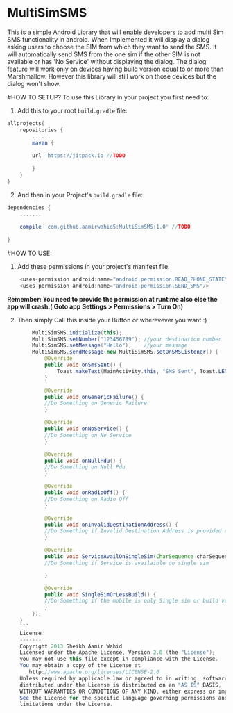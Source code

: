 # MultiSimSMS

This is a simple Android Library that will enable developers to add multi Sim SMS functionality in android. When Implemented it will display a dialog asking users to choose the SIM from which they want to send the SMS. It will automatically send SMS from the one sim if the other SIM is not available or has 'No Service' without displaying the dialog. The dialog feature will work only on devices having build version equal to or more than Marshmallow. However this library will still work on those devices but the dialog won't show.

#HOW TO SETUP?
To use this Library in your project you first need to: 

1) Add this to your root ```build.gradle``` file:  
```groovy
allprojects{  
    repositories {  
        ......  
        maven {
        
        url 'https://jitpack.io'//TODO  
        
        }   
    }    
}      
```  
2) And then in your Project's ```build.gradle``` file:  
```groovy  
dependencies {  
    .......  
    
    compile 'com.github.aamirwahid5:MultiSimSMS:1.0' //TODO  
       
}  
```
#HOW TO USE:  
1) Add these permissions in your project's manifest file:
```groovy  
    <uses-permission android:name="android.permission.READ_PHONE_STATE"/>
    <uses-permission android:name="android.permission.SEND_SMS"/>  
```
__Remember: You need to provide the permission at runtime also else the app will crash.( Goto app Settings > Permissions > Turn On)__  

2) Then simply Call this inside your Button or wherevever you want :)    
```java  
        MultiSimSMS.initialize(this);  
        MultiSimSMS.setNumber("123456789"); //your destination number  
        MultiSimSMS.setMessage("Hello");    //your message  
        MultiSimSMS.sendMessage(new MultiSimSMS.setOnSMSListener() {   //you can also use it without listener
            @Override  
            public void onSmsSent() {
                Toast.makeText(MainActivity.this, "SMS Sent", Toast.LENGTH_SHORT).show();
            }

            @Override
            public void onGenericFailure() {  
            //Do Something on Generic Failure  
            }

            @Override
            public void onNoService() {  
            //Do Something on No Service    
            }

            @Override
            public void onNullPdu() {  
            //Do Something on Null Pdu  
            }

            @Override
            public void onRadioOff() {  
            //Do Something on Radio Off    
            }

            @Override
            public void onInvalidDestinationAddress() {  
            //Do Something if Invalid Destination Address is provided or Field is blank  
            }

            @Override
            public void ServiceAvailOnSingleSim(CharSequence charSequence, int i) {  
            //Do Something if Service is availaible on single sim

            }

            @Override
            public void SingleSimOrLessBuild() {
            //Do Something if the mobile is only Single sim or build version is less than Marshmallow  
            }
        });
    }  
    ```
    License
    -------
    Copyright 2013 Sheikh Aamir Wahid
    Licensed under the Apache License, Version 2.0 (the "License");
    you may not use this file except in compliance with the License.
    You may obtain a copy of the License at
       http://www.apache.org/licenses/LICENSE-2.0
    Unless required by applicable law or agreed to in writing, software
    distributed under the License is distributed on an "AS IS" BASIS,
    WITHOUT WARRANTIES OR CONDITIONS OF ANY KIND, either express or implied.
    See the License for the specific language governing permissions and
    limitations under the License.
